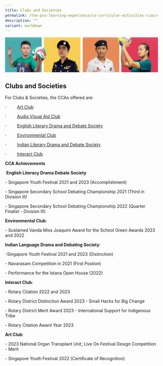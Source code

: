```yaml
---
title: Clubs and Societies
permalink: /the-pss-learning-experience/co-curricular-activities-ccas/clubs-and-societies/
description: ""
variant: markdown
---
```

![](/images/Our%20School/subbanner.jpg)

## Clubs and Societies

For Clubs & Societies, the CCAs offered are:

·         [Art Club](/files/Co%20Curricular%20Activities/Club%20and%20Societies/Art%20Club.pdf)

·         [Audio Visual Aid Club](/files/Co%20Curricular%20Activities/Club%20and%20Societies/Audio%20Visual%20Club.pdf)

·         [English Literary Drama and Debate Society](/files/Co%20Curricular%20Activities/Club%20and%20Societies/ELDDS.pdf)

·         [Environmental Club](/files/Co%20Curricular%20Activities/Club%20and%20Societies/Environmental%20Club.pdf)

·         [Indian Literary Drama and Debate Society](/files/Co%20Curricular%20Activities/Club%20and%20Societies/Indian%20LDDS.pdf)

·         [Interact Club](/files/Co%20Curricular%20Activities/Club%20and%20Societies/Interact%20Club.pdf)

  

**CCA Achievements**

 **English Literacy Drama Debate Society**

\- Singapore Youth Festival 2021 and 2023 (Accomplishment)

\- Singapore Secondary School Debating Championship 2021 (Third in  Division III)

\- Singapore Secondary School Debating Championship 2022 (Quarter Finalist  - Division III)

  

**Environmental Club**: 

\- Sustained Vanda Miss Joaquim Award for the School Green Awards 2023 and 2022

  

**Indian Language Drama and Debating Society**: 

\-Singapore Youth Festival 2021 and 2023 (Distinction)

\- Navarasam Competition in 2021 (First Postion)

\- Performance for the Istana Open House (2022)

  

**Interact Club**:

\- Rotary Citation 2022 and 2023

\- Rotary District Distinction Award 2023 - Small Hacks for Big Change

\- Rotary District Merit Award 2023 - International Support for Indigenous Tribe

\- Rotary Citation Award Year 2023


**Art Club**:

\- 2023 National Organ Transplant Unit, Live On Festival Design Competition - Merit 

\- Singapore Youth Festival 2022 (Certificate of Recognition)



